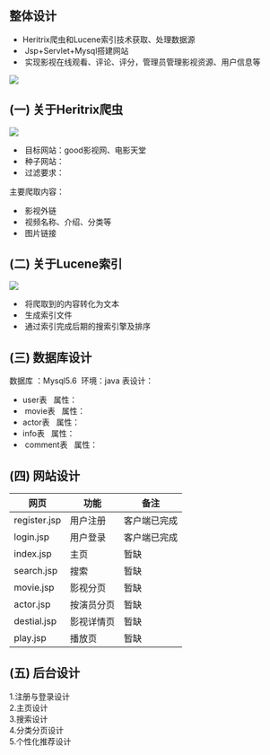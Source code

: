 ## 整体设计 
 +  Heritrix爬虫和Lucene索引技术获取、处理数据源
 +  Jsp+Servlet+Mysql搭建网站
 +  实现影视在线观看、评论、评分，管理员管理影视资源、用户信息等  
 
![](http://chuantu.biz/t5/125/1499172857x974338535.png) 

## (一) 关于Heritrix爬虫  

![](http://chuantu.biz/t5/125/1499179381x974338535.png)

+  目标网站：good影视网、电影天堂
+  种子网站：
+  过滤要求：

主要爬取内容：  
+  影视外链
+  视频名称、介绍、分类等
+  图片链接

## (二) 关于Lucene索引

![](http://chuantu.biz/t5/125/1499179395x974338535.png)

+  将爬取到的内容转化为文本
+  生成索引文件
+  通过索引完成后期的搜索引擎及排序

## (三) 数据库设计
数据库 ：Mysql5.6  环境：java
表设计：   
+  user表         属性：
+  movie表        属性：
+  actor表        属性：
+  info表         属性：
+  comment表      属性：

## (四) 网站设计
网页 | 功能 |备注
----|------|----
register.jsp | 用户注册  | 客户端已完成
login.jsp | 用户登录  | 客户端已完成
index.jsp | 主页  | 暂缺
search.jsp |搜索  | 暂缺
movie.jsp | 影视分页  | 暂缺
actor.jsp | 按演员分页  | 暂缺
destial.jsp | 影视详情页  | 暂缺
play.jsp | 播放页  | 暂缺

## (五) 后台设计
1.注册与登录设计  
2.主页设计  
3.搜索设计  
4.分类分页设计  
5.个性化推荐设计  












